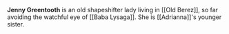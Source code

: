 **Jenny Greentooth** is an old shapeshifter lady living in [[Old Berez]], so far avoiding the watchful eye of [[Baba Lysaga]]. She is [[Adrianna]]'s younger sister.